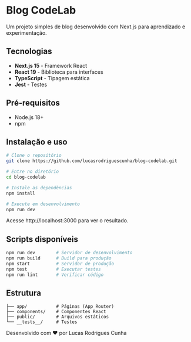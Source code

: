 # Blog CodeLab

Um projeto simples de blog desenvolvido com Next.js para aprendizado e experimentação.

## Tecnologias

- **Next.js 15** - Framework React
- **React 19** - Biblioteca para interfaces
- **TypeScript** - Tipagem estática
- **Jest** - Testes

## Pré-requisitos

- Node.js 18+
- npm

## Instalação e uso

```bash
# Clone o repositório
git clone https://github.com/lucasrodriguescunha/blog-codelab.git

# Entre no diretório
cd blog-codelab

# Instale as dependências
npm install

# Execute em desenvolvimento
npm run dev
```

Acesse http://localhost:3000 para ver o resultado.

## Scripts disponíveis

```bash
npm run dev        # Servidor de desenvolvimento
npm run build      # Build para produção  
npm start          # Servidor de produção
npm test           # Executar testes
npm run lint       # Verificar código
```

## Estrutura

```
├── app/           # Páginas (App Router)
├── components/    # Componentes React
├── public/        # Arquivos estáticos
└── __tests__/     # Testes
```


Desenvolvido com ❤️ por Lucas Rodrigues Cunha

